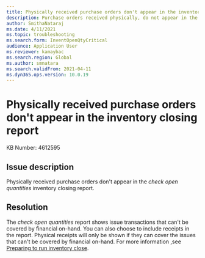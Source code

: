```yaml
---
title: Physically received purchase orders don't appear in the inventory closing report
description: Purchase orders received physically, do not appear in the inventory closing report > Check open quantities.
author: SmithaNataraj
ms.date: 4/11/2021
ms.topic: troubleshooting
ms.search.form: InventOpenQtyCritical
audience: Application User
ms.reviewer: kamaybac
ms.search.region: Global
ms.author: smnatara
ms.search.validFrom: 2021-04-11
ms.dyn365.ops.version: 10.0.19
---
```


# Physically received purchase orders don't appear in the inventory closing report

KB Number: 4612595

## Issue description

Physically received purchase orders don't appear in the *check open quantities* inventory closing report.

## Resolution

The *check open quantities* report shows issue transactions that can't be covered by financial on-hand. You can also choose to include receipts in the report. Physical receipts will only be shown if they can cover the issues that can't be covered by financial on-hand. For more information ,see [Preparing to run inventory close](https://docs.microsoft.com/dynamicsax-2012/appuser-itpro/preparing-to-run-inventory-close).

<!-- KFM: is this info available on the D365 doc set? For example in or arround: https://docs.microsoft.com/en-us/dynamics365/supply-chain/cost-management/inventory-close?  -->
